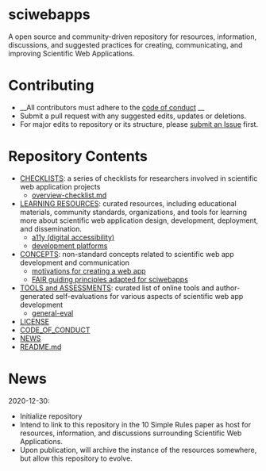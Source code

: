 # sciwebapps
A open source and community-driven repository for resources, information, discussions, and suggested practices for creating, communicating, and improving Scientific Web Applications. 

# Contributing
- __All contributors must adhere to the [code of conduct](./code_of_conduct.md) __
- Submit a pull request with any suggested edits, updates or deletions.
- For major edits to repository or its structure, please [submit an Issue](https://github.com/trashbirdecology/sciwebapps/issues/new) first.

# Repository Contents
 * [CHECKLISTS](./checklists): a series of checklists for researchers involved in scientific web application projects
   * [overview-checklist.md](./overview-checklist.md/)
 * [LEARNING RESOURCES](./resources): curated resources, including educational materials, community standards, organizations, and tools for learning more about scientific web application design, development, deployment, and dissemination.
   * [a11y (digital accessibility)](./learning-resources/a11y.md)
   * [development platforms](./learning-resources/dev-platforms.md)
 * [CONCEPTS](./concepts/): non-standard concepts related to scientific web app development and communication 
   * [motivations for creating a web app](./concepts/motivations-for-creating-a-web-app.md)
   * [FAIR guiding principles adapted for sciwebapps](./concepts/FAIR-adapted-for-sciwebapps.md)
 * [TOOLS and ASSESSMENTS](./tools-and-assessments/): curated list of online tools and author-generated self-evaluations for various aspects of scientific web app development 
   * [general-eval](general-eval.md)
 * [LICENSE](./LICENSE)
 * [CODE_OF_CONDUCT](./code_of_conduct.md)
 * [NEWS](./NEWS.md)
 * [README.md](./README.md)

# News
2020-12-30: 
- Initialize repository 
- Intend to link to this repository in the 10 Simple Rules paper as host for resources, information, and discussions surrounding Scientific Web Applications. 
- Upon publication, will archive the instance of the resources somewhere, but allow this repository to evolve. 

<!--
# un used
* [communications-and-marketing](./communications-and-marketing/)
   * [development-platforms](./development-platforms/)
   * [documentation](./documentation/)
   * [end-users](./end-users/)
   * [FAIR](./FAIR/)
   * [hosting](./hosting/)  
   * [maintenance](./maintenance/)
   * [security](./security/)
   * [speed-and-performance](./speed-and-performance/)
   * [usability](./usability/)
   * [web-development](./web-development/)
   * [a11y](./a11y-checklist.md/)
   * [dissemination-and-publication](./dissemination-and-publication-checklist.md/)
   * [documentation](./documentation-checklist.md/)
   * [technical-development](./technical-development-checklist.md/)
   * [usability-testing](./usability-testing-checklist.md/)
-->

